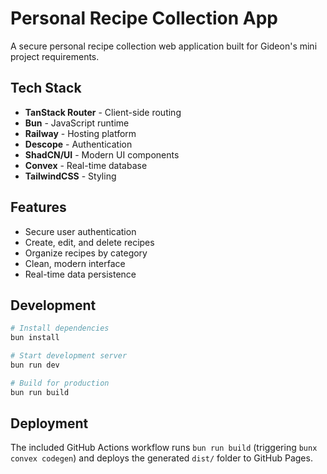 # Personal Recipe Collection App

A secure personal recipe collection web application built for Gideon's mini project requirements.

## Tech Stack

- **TanStack Router** - Client-side routing
- **Bun** - JavaScript runtime
- **Railway** - Hosting platform
- **Descope** - Authentication
- **ShadCN/UI** - Modern UI components
- **Convex** - Real-time database
- **TailwindCSS** - Styling

## Features

- Secure user authentication
- Create, edit, and delete recipes
- Organize recipes by category
- Clean, modern interface
- Real-time data persistence

## Development

```bash
# Install dependencies
bun install

# Start development server
bun run dev

# Build for production
bun run build
```

## Deployment

The included GitHub Actions workflow runs `bun run build` (triggering `bunx convex codegen`) and deploys the generated `dist/` folder to GitHub Pages.
